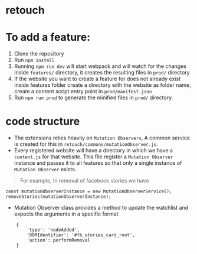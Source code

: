 # retouch

# To add a feature:

1) Clone the repository
2) Run ```npm install```
3) Running ```npm run dev``` will start webpack and will watch for the changes inside ```features/``` directory, it creates the resulting files in ```prod/``` directory
4) If the website you want to create a feature for does not already exist inside features folder create a directory with the website as folder name, create a content script entry point in ```prod/manifest.json```
5) Run ```npm run prod``` to generate the minified files in ```prod/``` directory. 

# code structure

* The extensions relies heavily on ```Mutation Observers```, A common service is created for this in ```retouch/commons/mutationObserver.js```.
* Every registered website will have a directory in which we have a ```content.js``` for that website. This file register a ```Mutation Observer``` instance and passes it to all features so that only a single instance of ```Mutation Observer``` exists.

> For example, In removal of facebook stories we have

~~~ 
const mutationObserverInstance = new MutationObserverService();
removeStories(mutationObserverInstance);
~~~

* Mutation Observer class provides a method to update the watchlist and expects the arguments in a specific format 

~~~
    {
        'type': 'nodeAdded',
        'DOMIdentifier': '#fb_stories_card_root',
        'action': performRemoval
    }
~~~